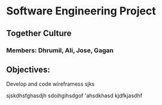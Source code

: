 # Software Engineering Project
## Together Culture
### Members: Dhrumil, Ali, Jose, Gagan

## Objectives:
Develop and code
wireframess
sjks

sjskdhsfghasdjh
sdoihgihsdgof
'ahsdkhasd
kjdfkjasdhf
